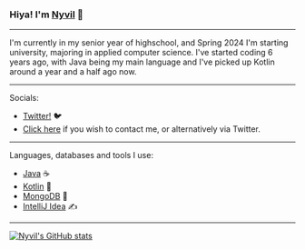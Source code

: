 ### Hiya! I'm [Nyvil][website] :wave:
_____

I'm currently in my senior year of highschool, and Spring 2024 I'm starting university, majoring in applied computer science.
I've started coding 6 years ago, with Java being my main language and I've picked up Kotlin around a year and a half ago now.
_____

Socials:
- [Twitter!][twitter] 🐦
- [Click here][email] if you wish to contact me, or alternatively via Twitter.

_____

Languages, databases and tools I use:
- [Java][java] ☕
- [Kotlin][kotlin] 🔮
- [MongoDB][mongo] 🥭
- [IntelliJ Idea][intellij] ✍️

_____


[![Nyvil's GitHub stats](https://github-readme-stats.vercel.app/api?username=Nyvil&count_private=true&show_icons=true&theme=tokyonight)](https://github.com/anuraghazra/github-readme-stats)

[website]: https://nyvil.dev
[twitter]: https://twitter.com/_Nyvil
[intellij]: https://jetbrains.com
[java]: https://java.com
[mongo]: https://mongodb.com
[github]: https://github.com
[kotlin]: https://kotlinlang.org
[email]: mailto:alexandros@nyvil.xyz
